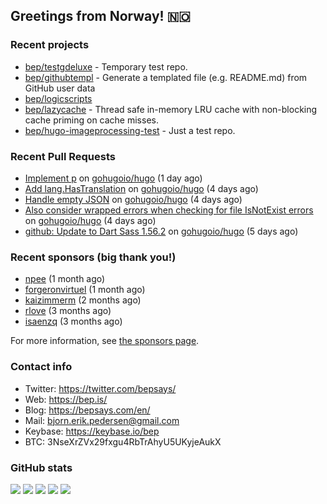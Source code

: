 ## Greetings from Norway! 🇳🇴

### Recent projects

- [bep/testgdeluxe](https://github.com/bep/testgdeluxe) - Temporary test repo.
- [bep/githubtempl](https://github.com/bep/githubtempl) - Generate a templated file (e.g. README.md) from GitHub user data
- [bep/logicscripts](https://github.com/bep/logicscripts)
- [bep/lazycache](https://github.com/bep/lazycache) - Thread safe in-memory LRU cache with non-blocking cache priming on cache misses.
- [bep/hugo-imageprocessing-test](https://github.com/bep/hugo-imageprocessing-test) - Just a test repo.

### Recent Pull Requests

- [Implement p](https://github.com/gohugoio/hugo/pull/10545) on [gohugoio/hugo](https://github.com/gohugoio/hugo) (1 day ago)
- [Add lang.HasTranslation](https://github.com/gohugoio/hugo/pull/10539) on [gohugoio/hugo](https://github.com/gohugoio/hugo) (4 days ago)
- [Handle empty JSON](https://github.com/gohugoio/hugo/pull/10537) on [gohugoio/hugo](https://github.com/gohugoio/hugo) (4 days ago)
- [Also consider wrapped errors when checking for file IsNotExist errors](https://github.com/gohugoio/hugo/pull/10535) on [gohugoio/hugo](https://github.com/gohugoio/hugo) (4 days ago)
- [github: Update to Dart Sass 1.56.2](https://github.com/gohugoio/hugo/pull/10531) on [gohugoio/hugo](https://github.com/gohugoio/hugo) (5 days ago)

### Recent sponsors (big thank you!)

- [npee](https://github.com/npee) (1 month ago)
- [forgeronvirtuel](https://github.com/forgeronvirtuel) (1 month ago)
- [kaizimmerm](https://github.com/kaizimmerm) (2 months ago)
- [rlove](https://github.com/rlove) (3 months ago)
- [isaenzq](https://github.com/isaenzq) (3 months ago)

For more information, see [the sponsors page](https://github.com/sponsors/bep/).

### Contact info
- Twitter: https://twitter.com/bepsays/
- Web: https://bep.is/
- Blog: https://bepsays.com/en/
- Mail: bjorn.erik.pedersen@gmail.com
- Keybase: https://keybase.io/bep
- BTC: 3NseXrZVx29fxgu4RbTrAhyU5UKyjeAukX


### GitHub stats

![](https://github-profile-summary-cards.vercel.app/api/cards/profile-details?username=bep&theme=github)
![](https://github-profile-summary-cards.vercel.app/api/cards/repos-per-language?username=bep&theme=github)
![](https://github-profile-summary-cards.vercel.app/api/cards/most-commit-language?username=bep&theme=github)
![](https://github-profile-summary-cards.vercel.app/api/cards/stats?username=bep&theme=github)
![](https://github-profile-summary-cards.vercel.app/api/cards/productive-time?username=bep&theme=github)

